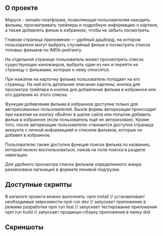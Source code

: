 ## О проекте

Маруся - онлайн-платформа, позволяющая пользователям находить фильмы, просматривать трейлеры и подробную информацию о картине, а также добавлять фильм в избранное, чтобы не забыть посмотреть.

Главная страница приложения — удобный дашборд, на котором пользователи могут
выбрать случайный фильм и посмотреть список топовых фильмов по IMDb-рейтингу.

На отдельной странице пользователь может просмотреть список существующих
киножанров, выбрать один из них и перейти на страницу с фильмами, которые к нему
относятся.

При нажатии на карточку фильма пользователь попадает на его страницу. На ней есть
детальное описание картины, кнопка для просмотра трейлера и кнопка для
добавления фильма в избранное или его удаления из этого списка.

Функция добавления фильма в избранное доступна только для авторизованных
пользователей. Вызов формы авторизации происходит при нажатии на кнопку «Войти»
в шапке сайта или попытке добавить фильм в избранное (если пользователь ещё не
авторизован). Кроме того, после авторизации пользователю становится доступна
страница аккаунта с личной информацией и списком фильмов, которые он добавил в
избранное.

Пользователю также доступна функция поиска фильма по названию, которой можно
воспользоваться, нажав на поле поиска в разделе навигации.

Для удобного просмотра списка фильмов определенного жанра реализована пагинация в формате ленивой подгрузки.

## Доступные скрипты

В каталоге проекта можно выполнить:
npm install // устанавливает необходимые зависимости
npm run dev // запускает приложение в режиме разработки
npm run test // запускает тестирование приложения
npm run build // запускает продакшн-сборку приложения в папку dist

## Скриншоты
